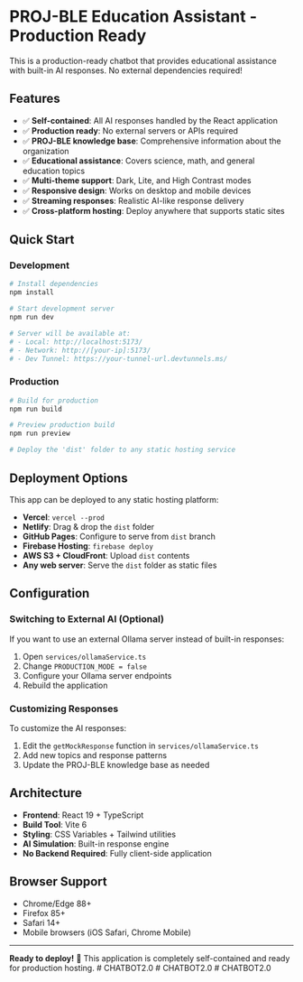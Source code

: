 # PROJ-BLE Education Assistant - Production Ready

This is a production-ready chatbot that provides educational assistance with built-in AI responses. No external dependencies required!

## Features

- ✅ **Self-contained**: All AI responses handled by the React application
- ✅ **Production ready**: No external servers or APIs required
- ✅ **PROJ-BLE knowledge base**: Comprehensive information about the organization
- ✅ **Educational assistance**: Covers science, math, and general education topics
- ✅ **Multi-theme support**: Dark, Lite, and High Contrast modes
- ✅ **Responsive design**: Works on desktop and mobile devices
- ✅ **Streaming responses**: Realistic AI-like response delivery
- ✅ **Cross-platform hosting**: Deploy anywhere that supports static sites

## Quick Start

### Development

```bash
# Install dependencies
npm install

# Start development server
npm run dev

# Server will be available at:
# - Local: http://localhost:5173/
# - Network: http://[your-ip]:5173/
# - Dev Tunnel: https://your-tunnel-url.devtunnels.ms/
```

### Production

```bash
# Build for production
npm run build

# Preview production build
npm run preview

# Deploy the 'dist' folder to any static hosting service
```

## Deployment Options

This app can be deployed to any static hosting platform:

- **Vercel**: `vercel --prod`
- **Netlify**: Drag & drop the `dist` folder
- **GitHub Pages**: Configure to serve from `dist` branch
- **Firebase Hosting**: `firebase deploy`
- **AWS S3 + CloudFront**: Upload `dist` contents
- **Any web server**: Serve the `dist` folder as static files

## Configuration

### Switching to External AI (Optional)

If you want to use an external Ollama server instead of built-in responses:

1. Open `services/ollamaService.ts`
2. Change `PRODUCTION_MODE = false`
3. Configure your Ollama server endpoints
4. Rebuild the application

### Customizing Responses

To customize the AI responses:

1. Edit the `getMockResponse` function in `services/ollamaService.ts`
2. Add new topics and response patterns
3. Update the PROJ-BLE knowledge base as needed

## Architecture

- **Frontend**: React 19 + TypeScript
- **Build Tool**: Vite 6
- **Styling**: CSS Variables + Tailwind utilities
- **AI Simulation**: Built-in response engine
- **No Backend Required**: Fully client-side application

## Browser Support

- Chrome/Edge 88+
- Firefox 85+
- Safari 14+
- Mobile browsers (iOS Safari, Chrome Mobile)

---

**Ready to deploy!** 🚀 This application is completely self-contained and ready for production hosting.
#   C H A T B O T 2 . 0  
 #   C H A T B O T 2 . 0  
 #   C H A T B O T 2 . 0  
 